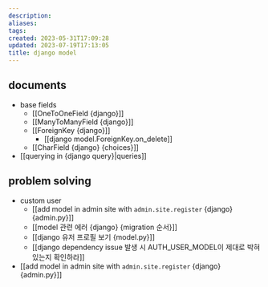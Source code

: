 ```yaml
---
description:
aliases: 
tags: 
created: 2023-05-31T17:09:28
updated: 2023-07-19T17:13:05
title: django model
---
```


## documents

- base fields
	- [[OneToOneField {django}]]
	- [[ManyToManyField {django}]]
	- [[ForeignKey {django}]]
		- [[django model.ForeignKey.on_delete]]
	- [[CharField {django} {choices}]]
- [[querying in {django query}|queries]]

## problem solving

- custom user
	- [[add model in admin site with `admin.site.register` {django} {admin.py}]]
	- [[model 관련 에러 {django} {migration 순서}]]
	- [[django 유저 프로필 보기 {model.py}]]
	- [[django dependency issue 발생 시 AUTH_USER_MODEL이 제대로 박혀있는지 확인하라]]
- [[add model in admin site with `admin.site.register` {django} {admin.py}]]
